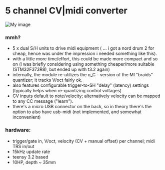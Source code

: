 5 channel CV|midi converter
===


![My image](https://c2.staticflickr.com/2/1780/43105246015_8cc601f7be_h.jpg)


### mmh?

- 5 x dual S/H units to drive midi equipment ( ... i got a nord drum 2 for cheap, hence was under the impression i needed something like this).
- with a little more time/effort, this could be made more compact and so on (i was briefly considering using something cheaper/more suitable (STM32F373R8), but ended up with t3.2 again)
- internally, the module re-utilizes the o_C - version of the MI "braids" quantizer; it tracks V/oct fairly ok.
- also features configurable trigger-to-SH "delay" (latency) settings (typically helps when re-quantizing control voltages)
- CV inputs default to note/velocity; alternatively velocity can be mapped to any CC message ("learn").
- there's a micro USB connector on the back, so in theory there's the option to also have usb-midi (not implemented, and somewhat inconvenient)

### hardware:

- trigger/gate in, V/oct, velocity (CV + manual offset) per channel; midi TRS in/out
- 15kHz update rate
- teensy 3.2 based
- 10HP, depth ~ 35mm
